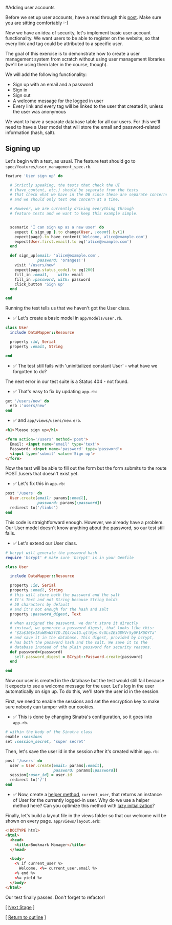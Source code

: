 #Adding user accounts

Before we set up user accounts, have a read through this [post](https://crackstation.net/hashing-security.html). Make sure you are sitting comfortably :-)

Now we have an idea of security, let's implement basic user account functionality. We want users to be able to register on the website, so that every link and tag could be attributed to a specific user.

The goal of this exercise is to demonstrate how to create a user management system from scratch without using user management libraries (we'll be using them later in the course, though).

We will add the following functionality:
* Sign up with an email and a password
* Sign in
* Sign out
* A welcome message for the logged in user
* Every link and every tag will be linked to the user that created it, unless the user was anonymous

We want to have a separate database table for all our users. For this we'll need to have a User model that will store the email and password-related information (hash, salt).

## Signing up

Let's begin with a test, as usual. The feature test should go to ```spec/features/user_management_spec.rb```.
```ruby
feature 'User sign up' do

  # Strictly speaking, the tests that check the UI
  # (have_content, etc.) should be separate from the tests
  # that check what we have in the DB since these are separate concerns
  # and we should only test one concern at a time.

  # However, we are currently driving everything through
  # feature tests and we want to keep this example simple.


  scenario 'I can sign up as a new user' do
    expect { sign_up }.to change(User, :count).by(1)
    expect(page).to have_content('Welcome, alice@example.com')
    expect(User.first.email).to eq('alice@example.com')
  end

  def sign_up(email: 'alice@example.com',
              password: 'oranges!')
    visit '/users/new'
    expect(page.status_code).to eq(200)
    fill_in :email,    with: email
    fill_in :password, with: password
    click_button 'Sign up'
  end

end
```

Running the test tells us that we haven't got the User class.
* :white_check_mark: Let's create a basic model in `app/models/user.rb`.

```ruby
class User
  include DataMapper::Resource

  property :id, Serial
  property :email, String

end
```

* :white_check_mark: The test still fails with 'uninitialized constant User' - what have we forgotten to do?

The next error in our test suite is a Status 404 - not found.
* :white_check_mark: That's easy to fix by updating `app.rb`:

```ruby
get '/users/new' do
  erb :'users/new'
end

```

* :white_check_mark: and ```app/views/users/new.erb```.

```html
<h1>Please sign up</h1>

<form action='/users' method='post'>
  Email: <input name='email' type='text'>
  Password: <input name='password' type='password'>
  <input type='submit' value='Sign up'>
</form>
```

Now the test will be able to fill out the form but the form submits to the route POST /users that doesn't exist yet.
* :white_check_mark: Let's fix this in ```app.rb```:

```ruby
post '/users' do
  User.create(email: params[:email],
              password: params[:password])
  redirect to('/links')
end
```

This code is straightforward enough. However, we already have a problem. Our User model doesn't know anything about the password, so our test still fails.
* :white_check_mark: Let's extend our User class.

```ruby
# bcrypt will generate the password hash
require 'bcrypt' # make sure 'bcrypt' is in your Gemfile

class User

  include DataMapper::Resource

  property :id, Serial
  property :email, String
  # this will store both the password and the salt
  # It's Text and not String because String holds
  # 50 characters by default
  # and it's not enough for the hash and salt
  property :password_digest, Text

  # when assigned the password, we don't store it directly
  # instead, we generate a password digest, that looks like this:
  # "$2a$10$vI8aWBnW3fID.ZQ4/zo1G.q1lRps.9cGLcZEiGDMVr5yUP1KUOYTa"
  # and save it in the database. This digest, provided by bcrypt,
  # has both the password hash and the salt. We save it to the
  # database instead of the plain password for security reasons.
  def password=(password)
    self.password_digest = BCrypt::Password.create(password)
  end

end
```

Now our user is created in the database but the test would still fail because it expects to see a welcome message for the user. Let's log in the user automatically on sign up. To do this, we'll store the user id in the session.

First, we need to enable the sessions and set the encryption key to make sure nobody can tamper with our cookies.
* :white_check_mark: This is done by changing Sinatra's configuration, so it goes into `app.rb`.

```ruby
# within the body of the Sinatra class
enable :sessions
set :session_secret, 'super secret'
```

Then, let's save the user id in the session after it's created within `app.rb`:

```ruby
post '/users' do
  user = User.create(email: params[:email],
                     password: params[:password])
  session[:user_id] = user.id
  redirect to('/')
end
```

* :white_check_mark: Now, create a [helper method](http://www.sinatrarb.com/intro.html#Helpers), `current_user`, that returns an instance of User for the currently logged-in user.  Why do we use a helper method here?  Can you optimize this method with [lazy initialization](https://en.wikipedia.org/wiki/Lazy_initialization#Ruby)?

Finally, let's build a layout file in the views folder so that our welcome will be shown on every page.
`app/views/layout.erb`:
```html
<!DOCTYPE html>
<html>
  <head>
    <title>Bookmark Manager</title>
  </head>

  <body>
    <% if current_user %>
      Welcome, <%= current_user.email %>
    <% end %>
    <%= yield %>
  </body>
</html>
```

Our test finally passes. Don't forget to refactor!

[ [Next Stage](bookmark_manager_stage_3.md) ]

[ [Return to outline](bookmark_manager.md) ]
